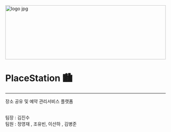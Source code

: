 <img width="100%" height="170px" alt="logo jpg" src="https://github.com/Kira7124/PlaceStation/assets/89882482/4c950f89-5352-430e-bc5f-54195a9dfbc5">

# PlaceStation 🏙
-----------------------------------------
장소 공유 및 예약 관리서비스 플랫폼<br><br>

팀장 : 김진수 <br>
팀원 : 정영재 , 조유빈, 이산하 , 김병준

